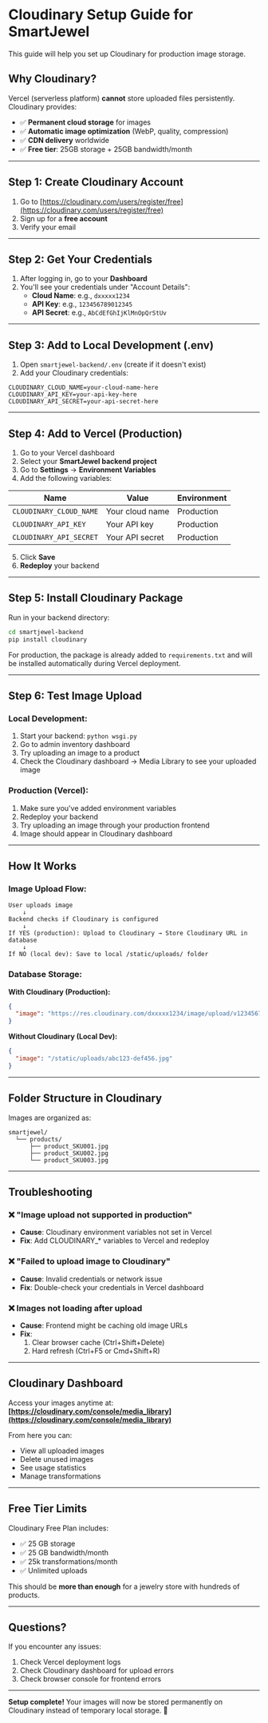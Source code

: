 # Cloudinary Setup Guide for SmartJewel

This guide will help you set up Cloudinary for production image storage.

## Why Cloudinary?

Vercel (serverless platform) **cannot** store uploaded files persistently. Cloudinary provides:
- ✅ **Permanent cloud storage** for images
- ✅ **Automatic image optimization** (WebP, quality, compression)
- ✅ **CDN delivery** worldwide
- ✅ **Free tier**: 25GB storage + 25GB bandwidth/month

---

## Step 1: Create Cloudinary Account

1. Go to [https://cloudinary.com/users/register/free](https://cloudinary.com/users/register/free)
2. Sign up for a **free account**
3. Verify your email

---

## Step 2: Get Your Credentials

1. After logging in, go to your **Dashboard**
2. You'll see your credentials under "Account Details":
   - **Cloud Name**: e.g., `dxxxxx1234`
   - **API Key**: e.g., `123456789012345`
   - **API Secret**: e.g., `AbCdEfGhIjKlMnOpQrStUv`

---

## Step 3: Add to Local Development (.env)

1. Open `smartjewel-backend/.env` (create if it doesn't exist)
2. Add your Cloudinary credentials:

```env
CLOUDINARY_CLOUD_NAME=your-cloud-name-here
CLOUDINARY_API_KEY=your-api-key-here
CLOUDINARY_API_SECRET=your-api-secret-here
```

---

## Step 4: Add to Vercel (Production)

1. Go to your Vercel dashboard
2. Select your **SmartJewel backend project**
3. Go to **Settings** → **Environment Variables**
4. Add the following variables:

| Name | Value | Environment |
|------|-------|-------------|
| `CLOUDINARY_CLOUD_NAME` | Your cloud name | Production |
| `CLOUDINARY_API_KEY` | Your API key | Production |
| `CLOUDINARY_API_SECRET` | Your API secret | Production |

5. Click **Save**
6. **Redeploy** your backend

---

## Step 5: Install Cloudinary Package

Run in your backend directory:

```bash
cd smartjewel-backend
pip install cloudinary
```

For production, the package is already added to `requirements.txt` and will be installed automatically during Vercel deployment.

---

## Step 6: Test Image Upload

### Local Development:
1. Start your backend: `python wsgi.py`
2. Go to admin inventory dashboard
3. Try uploading an image to a product
4. Check the Cloudinary dashboard → Media Library to see your uploaded image

### Production (Vercel):
1. Make sure you've added environment variables
2. Redeploy your backend
3. Try uploading an image through your production frontend
4. Image should appear in Cloudinary dashboard

---

## How It Works

### Image Upload Flow:

```
User uploads image
    ↓
Backend checks if Cloudinary is configured
    ↓
If YES (production): Upload to Cloudinary → Store Cloudinary URL in database
    ↓
If NO (local dev): Save to local /static/uploads/ folder
```

### Database Storage:

**With Cloudinary (Production):**
```json
{
  "image": "https://res.cloudinary.com/dxxxxx1234/image/upload/v1234567890/smartjewel/products/product_SKU123.jpg"
}
```

**Without Cloudinary (Local Dev):**
```json
{
  "image": "/static/uploads/abc123-def456.jpg"
}
```

---

## Folder Structure in Cloudinary

Images are organized as:
```
smartjewel/
  └── products/
      ├── product_SKU001.jpg
      ├── product_SKU002.jpg
      └── product_SKU003.jpg
```

---

## Troubleshooting

### ❌ "Image upload not supported in production"
- **Cause**: Cloudinary environment variables not set in Vercel
- **Fix**: Add CLOUDINARY_* variables to Vercel and redeploy

### ❌ "Failed to upload image to Cloudinary"
- **Cause**: Invalid credentials or network issue
- **Fix**: Double-check your credentials in Vercel dashboard

### ❌ Images not loading after upload
- **Cause**: Frontend might be caching old image URLs
- **Fix**: 
  1. Clear browser cache (Ctrl+Shift+Delete)
  2. Hard refresh (Ctrl+F5 or Cmd+Shift+R)

---

## Cloudinary Dashboard

Access your images anytime at:
**[https://cloudinary.com/console/media_library](https://cloudinary.com/console/media_library)**

From here you can:
- View all uploaded images
- Delete unused images
- See usage statistics
- Manage transformations

---

## Free Tier Limits

Cloudinary Free Plan includes:
- ✅ 25 GB storage
- ✅ 25 GB bandwidth/month
- ✅ 25k transformations/month
- ✅ Unlimited uploads

This should be **more than enough** for a jewelry store with hundreds of products.

---

## Questions?

If you encounter any issues:
1. Check Vercel deployment logs
2. Check Cloudinary dashboard for upload errors
3. Check browser console for frontend errors

---

**Setup complete!** Your images will now be stored permanently on Cloudinary instead of temporary local storage. 🎉
